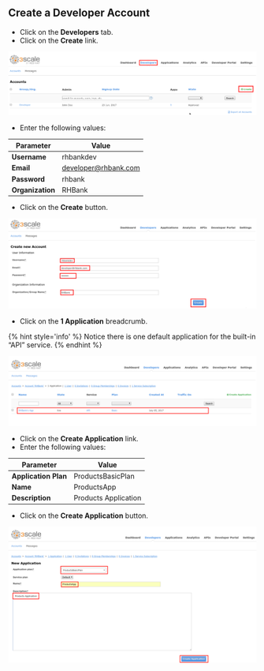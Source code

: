 ##  Create a Developer Account

* Click on the **Developers** tab.
* Click on the **Create** link.

![](../images/image52.png)

* Enter the following values:

| Parameter | Value |
| --- | --- |
| **Username** | rhbankdev |
| **Email** | developer@rhbank.com |
| **Password** | rhbank |
| **Organization** | RHBank |

* Click on the **Create** button.

![](../images/image38.png)

* Click on the **1 Application** breadcrumb.

{% hint style='info' %}
Notice there is one default application for the built-in “API” service.
{% endhint %}

![](../images/image3.png)

* Click on the **Create Application** link.
* Enter the following values:

| Parameter | Value |
| --- | --- |
| **Application Plan** | ProductsBasicPlan |
| **Name** | ProductsApp |
| **Description** | Products Application |

 
* Click on the **Create Application** button.

![](../images/image145.png)

